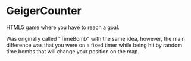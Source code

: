 # GeigerCounter
HTML5 game where you have to reach a goal.

Was originally called "TimeBomb" with the same idea, however, the main difference was that you were on a fixed timer while being hit by random time bombs that will change your position on the map.
